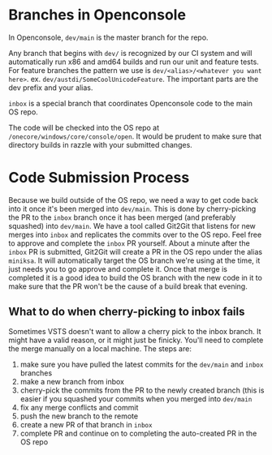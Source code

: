 
# Branches in Openconsole

In Openconsole, `dev/main` is the master branch for the repo.

Any branch that begins with `dev/` is recognized by our CI system and will automatically run x86 and amd64 builds and run our unit and feature tests. For feature branches the pattern we use is `dev/<alias>/<whatever you want here>`. ex. `dev/austdi/SomeCoolUnicodeFeature`. The important parts are the dev prefix and your alias.

`inbox` is a special branch that coordinates Openconsole code to the main OS repo.

The code will be checked into the OS repo at `/onecore/windows/core/console/open`. It would be prudent to make sure that directory builds in razzle with your submitted changes.

# Code Submission Process

Because we build outside of the OS repo, we need a way to get code back into it once it's been merged into `dev/main`. This is done by cherry-picking the PR to the `inbox` branch once it has been merged (and preferably squashed) into `dev/main`. We have a tool called Git2Git that listens for new merges into `inbox` and replicates the commits over to the OS repo. Feel free to approve and complete the `inbox` PR yourself. About a minute after the `inbox` PR is submitted, Git2Git will create a PR in the OS repo under the alias `miniksa`. It will automatically target the OS branch we're using at the time, it just needs you to go approve and complete it. Once that merge is completed it is a good idea to build the OS branch with the new code in it to make sure that the PR won't be the cause of a build break that evening.

## What to do when cherry-picking to inbox fails

Sometimes VSTS doesn't want to allow a cherry pick to the inbox branch. It might have a valid reason, or it might just be finicky. You'll need to complete the merge manually on a local machine. The steps are:

1. make sure you have pulled the latest commits for the `dev/main` and `inbox` branches
2. make a new branch from inbox
3. cherry-pick the commits from the PR to the newly created branch (this is easier if you squashed your commits when you merged into `dev/main`
4. fix any merge conflicts and commit
5. push the new branch to the remote
6. create a new PR of that branch in `inbox`
7. complete PR and continue on to completing the auto-created PR in the OS repo
